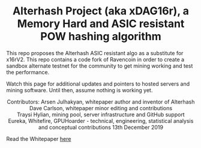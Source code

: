 <h1 align="center">
  Alterhash Project (aka xDAG16r), a Memory Hard and ASIC resistant POW hashing algorithm<br>
</h1>
This repo proposes the Alterhash ASIC resistant algo as a substitute for x16rV2.
This repo contains a code fork of Ravencoin in order to create a sandbox alternate testnet for the community to get mining working and test the performance.

Watch this page for additional updates and pointers to hosted servers and mining software.  Until then, assume nothing is working yet.

<p align="center">
  Contributors:
Arsen Julhakyan, whitepaper author and inventor of Alterhash<br>  
Dave Carlson, whitepaper minor editing and contributions<br>
Traysi Hylian, mining pool, server infrastructure and GitHub support<br>
Eureka, Whitefire, GPUHoarder - technical, engineering, statistical analysis and conceptual contributions
13th December 2019
</p>

Read the Whitepaper <a href="https://github.com/Alterhash-Sandbox/rvnV3/blob/master/whitepaper/Alterhash%20-%20XDag16R%20v1.0.pdf">here</a>
